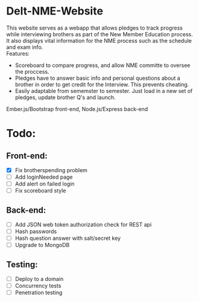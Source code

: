 # Delt-NME-Website
This website serves as a webapp that allows pledges to track progress while interviewing brothers as part
of the New Member Education process. It also displays vital information for the NME process such as the schedule 
and exam info.  
Features:  
-  Scoreboard to compare progress, and allow NME committe to oversee the proccess.  
-  Pledges have to answer basic info and personal questions about a brother in order to get credit for the Interview. This prevents cheating.  
-  Easily adaptable from sememster to semester. Just load in a new set of pledges, update brother Q's and launch.  

Ember.js/Bootstrap front-end, Node.js/Express back-end

# Todo:
## Front-end:
- [x] Fix brotherspending problem
- [ ] Add loginNeeded page
- [ ] Add alert on failed login
- [ ] Fix scoreboard style

## Back-end:
- [ ] Add JSON web token authorization check for REST api
- [ ] Hash passwords
- [ ] Hash question answer with salt/secret key
- [ ] Upgrade to MongoDB

## Testing:
- [ ] Deploy to a domain
- [ ] Concurrency tests
- [ ] Penetration testing
